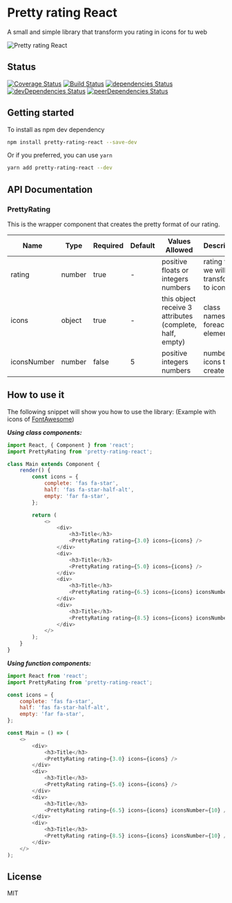 # Pretty rating React

A small and simple library that transform you rating in icons for tu web

![Pretty rating React](https://i.imgur.com/JXdOHYV.png 'How to see pretty-rating-react')

## Status

[![Coverage Status](https://coveralls.io/repos/github/Proskynete/pretty-rating-react/badge.svg?branch=master)](https://coveralls.io/github/Proskynete/pretty-rating-react?branch=master) [![Build Status](https://travis-ci.org/Proskynete/pretty-rating-react.svg?branch=master)](https://travis-ci.org/Proskynete/pretty-rating-react) [![dependencies Status](https://david-dm.org/proskynete/pretty-rating-react/status.svg)](https://david-dm.org/proskynete/pretty-rating-react) [![devDependencies Status](https://david-dm.org/proskynete/pretty-rating-react/dev-status.svg)](https://david-dm.org/proskynete/pretty-rating-react?type=dev) [![peerDependencies Status](https://david-dm.org/proskynete/pretty-rating-react/peer-status.svg)](https://david-dm.org/proskynete/pretty-rating-react?type=peer)

## Getting started

To install as npm dev dependency

```sh
npm install pretty-rating-react --save-dev
```

Or if you preferred, you can use `yarn`

```sh
yarn add pretty-rating-react --dev
```

## API Documentation

### PrettyRating

This is the wrapper component that creates the pretty format of our rating.

| Name        | Type   | Required | Default | Values Allowed                                           | Description                            |
| ----------- | ------ | -------- | ------- | -------------------------------------------------------- | -------------------------------------- |
| rating      | number | true     | -       | positive floats or integers numbers                      | rating that we will transform to icons |
| icons       | object | true     | -       | this object receive 3 attributes (complete, half, empty) | class names foreach elements           |
| iconsNumber | number | false    | 5       | positive integers numbers                                | number of icons to create              |

## How to use it

The following snippet will show you how to use the library: (Example with icons of [FontAwesome](https://fontawesome.com/))

**_Using class components:_**

```js
import React, { Component } from 'react';
import PrettyRating from 'pretty-rating-react';

class Main extends Component {
	render() {
		const icons = {
			complete: 'fas fa-star',
			half: 'fas fa-star-half-alt',
			empty: 'far fa-star',
		};

		return (
			<>
				<div>
					<h3>Title</h3>
					<PrettyRating rating={3.0} icons={icons} />
				</div>
				<div>
					<h3>Title</h3>
					<PrettyRating rating={5.0} icons={icons} />
				</div>
				<div>
					<h3>Title</h3>
					<PrettyRating rating={6.5} icons={icons} iconsNumber={10} />
				</div>
				<div>
					<h3>Title</h3>
					<PrettyRating rating={8.5} icons={icons} iconsNumber={10} />
				</div>
			</>
		);
	}
}
```

**_Using function components:_**

```js
import React from 'react';
import PrettyRating from 'pretty-rating-react';

const icons = {
	complete: 'fas fa-star',
	half: 'fas fa-star-half-alt',
	empty: 'far fa-star',
};

const Main = () => (
	<>
		<div>
			<h3>Title</h3>
			<PrettyRating rating={3.0} icons={icons} />
		</div>
		<div>
			<h3>Title</h3>
			<PrettyRating rating={5.0} icons={icons} />
		</div>
		<div>
			<h3>Title</h3>
			<PrettyRating rating={6.5} icons={icons} iconsNumber={10} />
		</div>
		<div>
			<h3>Title</h3>
			<PrettyRating rating={8.5} icons={icons} iconsNumber={10} />
		</div>
	</>
);
```

## License

MIT
